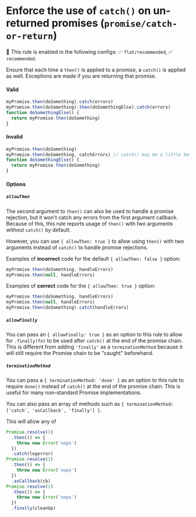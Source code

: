 # Enforce the use of `catch()` on un-returned promises (`promise/catch-or-return`)

💼 This rule is enabled in the following configs: ✅ `flat/recommended`, ✅
`recommended`.

<!-- end auto-generated rule header -->

Ensure that each time a `then()` is applied to a promise, a `catch()` is applied
as well. Exceptions are made if you are returning that promise.

#### Valid

```js
myPromise.then(doSomething).catch(errors)
myPromise.then(doSomething).then(doSomethingElse).catch(errors)
function doSomethingElse() {
  return myPromise.then(doSomething)
}
```

#### Invalid

```js
myPromise.then(doSomething)
myPromise.then(doSomething, catchErrors) // catch() may be a little better
function doSomethingElse() {
  return myPromise.then(doSomething)
}
```

#### Options

##### `allowThen`

The second argument to `then()` can also be used to handle a promise rejection,
but it won't catch any errors from the first argument callback. Because of this,
this rule reports usage of `then()` with two arguments without `catch()` by
default.

However, you can use `{ allowThen: true }` to allow using `then()` with two
arguments instead of `catch()` to handle promise rejections.

Examples of **incorrect** code for the default `{ allowThen: false }` option:

```js
myPromise.then(doSomething, handleErrors)
myPromise.then(null, handleErrors)
```

Examples of **correct** code for the `{ allowThen: true }` option:

```js
myPromise.then(doSomething, handleErrors)
myPromise.then(null, handleErrors)
myPromise.then(doSomething).catch(handleErrors)
```

##### `allowFinally`

You can pass an `{ allowFinally: true }` as an option to this rule to allow for
`.finally(fn)` to be used after `catch()` at the end of the promise chain. This
is different from adding `'finally'` as a `terminationMethod` because it will
still require the Promise chain to be "caught" beforehand.

##### `terminationMethod`

You can pass a `{ terminationMethod: 'done' }` as an option to this rule to
require `done()` instead of `catch()` at the end of the promise chain. This is
useful for many non-standard Promise implementations.

You can also pass an array of methods such as
`{ terminationMethod: ['catch', 'asCallback', 'finally'] }`.

This will allow any of

```js
Promise.resolve(1)
  .then(() => {
    throw new Error('oops')
  })
  .catch(logerror)
Promise.resolve(1)
  .then(() => {
    throw new Error('oops')
  })
  .asCallback(cb)
Promise.resolve(1)
  .then(() => {
    throw new Error('oops')
  })
  .finally(cleanUp)
```
